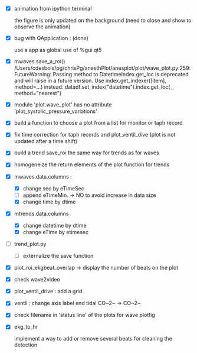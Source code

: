 - [x] animation from ipython terminal

  the figure is only updated on the background
  (need to close and show to observe the animation)

- [x] bug with QApplication : (done)

    use a app as global
    use of %gui qt5

- [x] mwaves.save_a_roi()
  /Users/cdesbois/pg/chrisPg/anesthPlot/anesplot/plot/wave_plot.py:259: FutureWarning: Passing method to DatetimeIndex.get_loc is deprecated and will raise in a future version. Use index.get_indexer([item], method=...) instead.
    datadf.set_index("datetime").index.get_loc(_, method="nearest")

- [x] module 'plot.wave_plot' has no attribute 'plot_systolic_pressure_variations'

- [x] build a function to choose a plot from a list for monitor  or taph record

- [x] fix time correction for taph records and plot_ventil_dive (plot is not updated after a time shift)

- [x] build a trend save_roi the same way for trends as for waves

- [x] homogeneize the return elements of the plot function for trends

- [x] mwaves.data.columns :

  - [x] change sec by eTimeSec
  - [ ] append eTimeMin. -> NO to avoid increase in data size
  - [x] change time by dtime

- [x] mtrends.data.columns

  - [x] change datetime by dtime
  - [x] change eTime by etimesec

- [ ] trend_plot.py

  - [ ] externalize the save function

- [x] plot_roi_ekgbeat_overlap -> display the number of beats on the plot

- [x] check wave2video

- [x] plot_ventil_drive : add a grid

- [x] ventil : change axis label end tidal CO~2~ -> CO~2~

- [x] check filename in 'status line' of the plots for wave plotfig

- [x] ekg_to_hr

  implement a way to add or remove several beats for cleaning the detection
